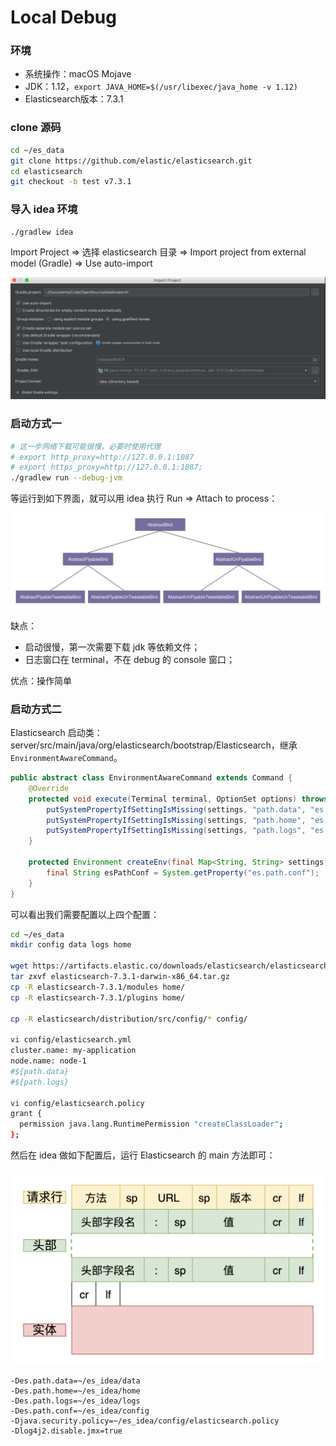 # Local Debug

### 环境

* 系统操作：macOS Mojave
* JDK：1.12，`export JAVA_HOME=$(/usr/libexec/java_home -v 1.12)`
* Elasticsearch版本：7.3.1

### clone 源码

```bash
cd ~/es_data
git clone https://github.com/elastic/elasticsearch.git
cd elasticsearch
git checkout -b test v7.3.1
```

### 导入 idea 环境

```bash
./gradlew idea
```

Import Project =&gt; 选择 elasticsearch 目录 =&gt; Import project from external model \(Gradle\) =&gt; Use auto-import

![](../../.gitbook/assets/image%20%2816%29.png)

### 启动方式一

```bash
# 这一步网络下载可能很慢，必要时使用代理  
# export http_proxy=http://127.0.0.1:1087
# export https_proxy=http://127.0.0.1:1087;
./gradlew run --debug-jvm
```

等运行到如下界面，就可以用 idea 执行 Run =&gt; Attach to process：

![](../../.gitbook/assets/image%20%28104%29.png)

缺点：

* 启动很慢，第一次需要下载 jdk 等依赖文件；
* 日志窗口在 terminal，不在 debug 的 console 窗口；

优点：操作简单

### 启动方式二

Elasticsearch 启动类：server/src/main/java/org/elasticsearch/bootstrap/Elasticsearch，继承`EnvironmentAwareCommand`。

```java
public abstract class EnvironmentAwareCommand extends Command {
    @Override
    protected void execute(Terminal terminal, OptionSet options) throws Exception {
        putSystemPropertyIfSettingIsMissing(settings, "path.data", "es.path.data");
        putSystemPropertyIfSettingIsMissing(settings, "path.home", "es.path.home");
        putSystemPropertyIfSettingIsMissing(settings, "path.logs", "es.path.logs");
    }
    
    protected Environment createEnv(final Map<String, String> settings) throws UserException {
        final String esPathConf = System.getProperty("es.path.conf");
    }
}
```

可以看出我们需要配置以上四个配置：

```bash
cd ~/es_data
mkdir config data logs home

wget https://artifacts.elastic.co/downloads/elasticsearch/elasticsearch-7.3.1-darwin-x86_64.tar.gz
tar zxvf elasticsearch-7.3.1-darwin-x86_64.tar.gz
cp -R elasticsearch-7.3.1/modules home/
cp -R elasticsearch-7.3.1/plugins home/

cp -R elasticsearch/distribution/src/config/* config/

vi config/elasticsearch.yml
cluster.name: my-application
node.name: node-1
#${path.data}
#${path.logs}

vi config/elasticsearch.policy
grant {
  permission java.lang.RuntimePermission "createClassLoader";
};
```

然后在 idea 做如下配置后，运行 Elasticsearch 的 main 方法即可：

![](../../.gitbook/assets/image%20%28139%29.png)

```text
-Des.path.data=~/es_idea/data
-Des.path.home=~/es_idea/home
-Des.path.logs=~/es_idea/logs
-Des.path.conf=~/es_idea/config
-Djava.security.policy=~/es_idea/config/elasticsearch.policy
-Dlog4j2.disable.jmx=true
```

